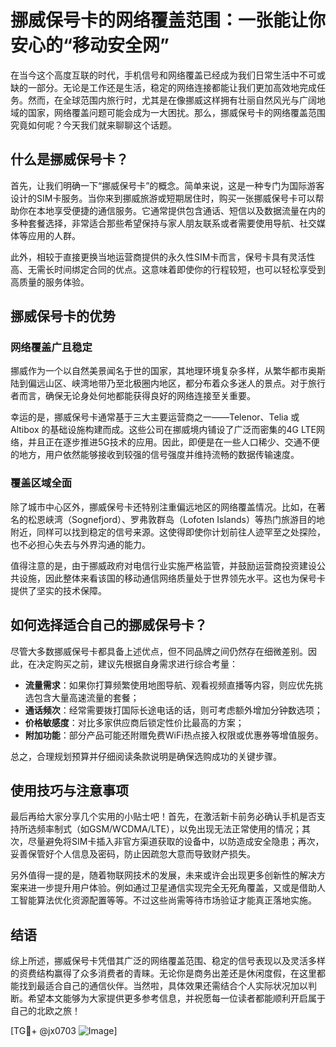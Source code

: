 # 挪威保号卡的网络覆盖范围：一张能让你安心的“移动安全网”

在当今这个高度互联的时代，手机信号和网络覆盖已经成为我们日常生活中不可或缺的一部分。无论是工作还是生活，稳定的网络连接都能让我们更加高效地完成任务。然而，在全球范围内旅行时，尤其是在像挪威这样拥有壮丽自然风光与广阔地域的国家，网络覆盖问题可能会成为一大困扰。那么，挪威保号卡的网络覆盖范围究竟如何呢？今天我们就来聊聊这个话题。

## 什么是挪威保号卡？

首先，让我们明确一下“挪威保号卡”的概念。简单来说，这是一种专门为国际游客设计的SIM卡服务。当你来到挪威旅游或短期居住时，购买一张挪威保号卡可以帮助你在本地享受便捷的通信服务。它通常提供包含通话、短信以及数据流量在内的多种套餐选择，非常适合那些希望保持与家人朋友联系或者需要使用导航、社交媒体等应用的人群。

此外，相较于直接更换当地运营商提供的永久性SIM卡而言，保号卡具有灵活性高、无需长时间绑定合同的优点。这意味着即使你的行程较短，也可以轻松享受到高质量的服务体验。

## 挪威保号卡的优势

### 网络覆盖广且稳定

挪威作为一个以自然美景闻名于世的国家，其地理环境复杂多样，从繁华都市奥斯陆到偏远山区、峡湾地带乃至北极圈内地区，都分布着众多迷人的景点。对于旅行者而言，确保无论身处何地都能获得良好的网络连接至关重要。

幸运的是，挪威保号卡通常基于三大主要运营商之一——Telenor、Telia 或 Altibox 的基础设施构建而成。这些公司在挪威境内铺设了广泛而密集的4G LTE网络，并且正在逐步推进5G技术的应用。因此，即便是在一些人口稀少、交通不便的地方，用户依然能够接收到较强的信号强度并维持流畅的数据传输速度。

### 覆盖区域全面

除了城市中心区外，挪威保号卡还特别注重偏远地区的网络覆盖情况。比如，在著名的松恩峡湾（Sognefjord）、罗弗敦群岛（Lofoten Islands）等热门旅游目的地附近，同样可以找到稳定的信号来源。这使得即使你计划前往人迹罕至之处探险，也不必担心失去与外界沟通的能力。

值得注意的是，由于挪威政府对电信行业实施严格监管，并鼓励运营商投资建设公共设施，因此整体来看该国的移动通信网络质量处于世界领先水平。这也为保号卡提供了坚实的技术保障。

## 如何选择适合自己的挪威保号卡？

尽管大多数挪威保号卡都具备上述优点，但不同品牌之间仍然存在细微差别。因此，在决定购买之前，建议先根据自身需求进行综合考量：

- **流量需求**：如果你打算频繁使用地图导航、观看视频直播等内容，则应优先挑选包含大量高速流量的套餐；
- **通话频次**：经常需要拨打国际长途电话的话，则可考虑额外增加分钟数选项；
- **价格敏感度**：对比多家供应商后锁定性价比最高的方案；
- **附加功能**：部分产品可能还附赠免费WiFi热点接入权限或优惠券等增值服务。

总之，合理规划预算并仔细阅读条款说明是确保选购成功的关键步骤。

## 使用技巧与注意事项

最后再给大家分享几个实用的小贴士吧！首先，在激活新卡前务必确认手机是否支持所选频率制式（如GSM/WCDMA/LTE），以免出现无法正常使用的情况；其次，尽量避免将SIM卡插入非官方渠道获取的设备中，以防造成安全隐患；再次，妥善保管好个人信息及密码，防止因疏忽大意而导致财产损失。

另外值得一提的是，随着物联网技术的发展，未来或许会出现更多创新性的解决方案来进一步提升用户体验。例如通过卫星通信实现完全无死角覆盖，又或是借助人工智能算法优化资源配置等等。不过这些尚需等待市场验证才能真正落地实施。

## 结语

综上所述，挪威保号卡凭借其广泛的网络覆盖范围、稳定的信号表现以及灵活多样的资费结构赢得了众多消费者的青睐。无论你是商务出差还是休闲度假，在这里都能找到最适合自己的通信伙伴。当然啦，具体效果还需结合个人实际状况加以判断。希望本文能够为大家提供更多参考信息，并祝愿每一位读者都能顺利开启属于自己的北欧之旅！

[TG💪+ @jx0703 ![Image](https://github.com/user-attachments/assets/dbca1d08-cadb-493c-b0ec-ad6f7a83f270)]